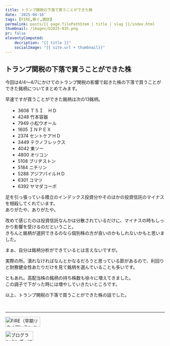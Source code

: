 ```yaml
---
title: トランプ関税の下落で買うことができた株
date: '2025-04-16'
tags: [FIRE,稼ぐ,雑談]
permalink: posts/{{ page.filePathStem | title | slug }}/index.html
thumbnail: /images/b2025-035.png
pr: false
eleventyComputed:
    decription: "{{ title }}"
    socialImage: "{{ site.url + thumbnail}}"
---
```



## トランプ関税の下落で買うことができた株

今回は4/4～4/7にかけてのトランプ関税の影響で起きた株の下落で買うことができた銘柄についてまとめてみます。

早速ですが買うことができた銘柄は次の13銘柄。

* 3608 ＴＳＩ　ＨＤ
* 4248 竹本容器
* 7949 小松ウオール
* 1605 ＩＮＰＥＸ
* 2374 セントケアＨＤ
* 3449 テクノフレックス
* 4042 東ソー
* 4800 オリコン
* 5108 ブリヂストン
* 5184 ニチリン
* 5288 アジアパイルＨＤ
* 6301 コマツ
* 6392 ヤマダコーポ

足を引っ張っている積立のインデックス投資分やそのほかの投資信託のマイナスを相殺してくれています。<br/>
ありがたや、ありがたや。

改めて感じたのは投資信託なんかは分散されているだけに、マイナスの時もしっかり影響を受けるのだということ。<br/>
きちんと銘柄が選択できるのなら個別株の方が良いのかもしれないかもと思いました。

まぁ、自分は銘柄分析ができているとは言えないですが。<br/>

実際の所。潰れなければなんとかなるだろうと思っている節があるので、利回りと財務健全性あたりだけを見て銘柄を選んでいることも多いです。

ともあれ。高配当株の銘柄の持ち株数も徐々に増えてきました。<br/>
この調子で下がった時には増やしていきたいところです。

以上、トランプ関税の下落で買うことができた株の話でした。

<br/>
<hr/>

<a href="https://blog.with2.net/link/?id=2111205&cid=5493" title="FIRE（早期リタイア）ランキング"><img alt="FIRE（早期リタイア）ランキング" width="110" height="31" src="https://blog.with2.net/img/banner/c/banner_1/br_c_5493_1.gif"></a>

<a href="https://blogmura.com/ranking/in?p_cid=11188911" target="_blank"><img src="https://b.blogmura.com/88_31.gif" width="88" height="31" border="0" alt="ブログランキング・にほんブログ村へ" /></a>

<style>
.ac-icon { 
    width: 300px; display: inline-block; word-break: break-all; text-align: center; margin-right: 30px;
    img { object-fit: contain; width: 100%; height: 100%; }
}

ol { margin-top: 1rem; margin-left: 2rem; list-style-position: outside; }

ul { margin-top: 1rem; margin-left: 1rem; }
ul li { list-style-type: disc; }
ul li ul { margin-top: 0; }
ul li ul li { list-style-type: circle; }
</style>